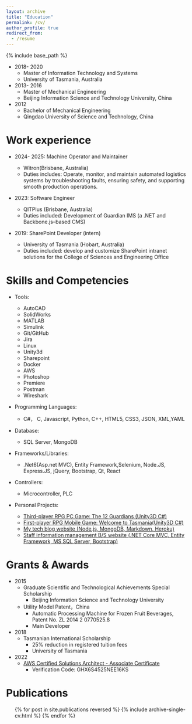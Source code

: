 ```yaml
---
layout: archive
title: "Education"
permalink: /cv/
author_profile: true
redirect_from:
  - /resume
---
```


{% include base_path %}

* 2018- 2020
  * Master of Information Technology and Systems
  * University of Tasmania, Australia
* 2013- 2016
  * Master of Mechanical Engineering
  * Beijing Information Science and Technology University, China
* 2012 
  * Bachelor of Mechanical Engineering
  * Qingdao University of Science and Technology, China



Work experience
======
* 2024- 2025: Machine Operator and Maintainer
  * Witron(Brisbane, Australia)
  * Duties includes: Operate, monitor, and maintain automated logistics systems by troubleshooting faults, ensuring safety, and supporting smooth production operations.
  

* 2023: Software Engineer
  * QITPlus (Brisbane, Australia)
  * Duties included: Development of Guardian IMS (a .NET and Backbone.js–based CMS)
  

* 2019: SharePoint Developer (intern)
  * University of Tasmania (Hobart, Australia)
  * Duties included: develop and customize SharePoint intranet solutions for the College of Sciences and Engineering Office
  
  
Skills and Competencies
======
* Tools:
  * AutoCAD
  * SolidWorks
  * MATLAB
  * Simulink
  * Git/GitHub
  * Jira
  * Linux 
  * Unity3d
  * Sharepoint
  * Docker
  * AWS 
  * Photoshop
  * Premiere
  * Postman
  * Wireshark
* Programming Languages:
  * C#， C, Javascript, Python, C++, HTML5, CSS3, JSON, XML,YAML   
  
* Database: 
  * SQL Server, MongoDB
* Frameworks/Libraries:
  * .Net6(Asp.net MVC), Entity Framework,Selenium, Node.JS, Express.JS, jQuery, Bootstrap, Qt, React
* Controllers: 
   * Microcontroller, PLC
* Personal Projects: 
  * [Third-player RPG PC Game: The 12 Guardians (Unity3D C#)](https://youtu.be/Vd1PT6b3p88)
  * [First-player RPG Mobile Game: Welcome to Tasmania(Unity3D C#)](https://www.youtube.com/watch?v=E68ZgQwC1oc)
  * [My tech blog website (Node.js, MongoDB, Markdown, Heroku)](https://github.com/AlexGuang/BlogWebsitePersonal)
  * [Staff information management B/S website (.NET Core MVC, Entity Framework, MS SQL Server, Bootstrap)](https://github.com/AlexGuang/.NetCoreStudy)


Grants & Awards
======

* 2015
  * Graduate Scientific and Technological Achievements Special Scholarship
    * Beijing Information Science and Technology University
  * Utility Model Patent，China
    * Automatic Processing Machine for Frozen Fruit Beverages, Patent No. ZL 2014 2 0770525.8
    * Main Developer
* 2018 
  * Tasmanian International Scholarship
    * 25% reduction in registered tuition fees
    * University of Tasmania
* 2022
  * [AWS Certified Solutions Architect - Associate Certificate](https://aws.amazon.com/verification)
    * Verification Code: GHX6S4525NEE16KS


Publications
======
  <ul>{% for post in site.publications reversed %}
    {% include archive-single-cv.html %}
  {% endfor %}</ul>


<!--
Talks
======
  <ul>{% for post in site.talks reversed %}
    {% include archive-single-talk-cv.html  %}
  {% endfor %}</ul>
  
Teaching
======
  <ul>{% for post in site.teaching reversed %}
    {% include archive-single-cv.html %}
  {% endfor %}</ul>
  
-->
